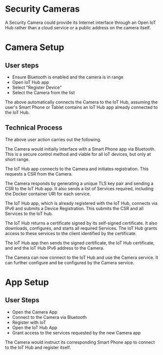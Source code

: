 # Security Cameras

A Security Camera could provide its Internet interface through an Open IoT Hub
rather than a cloud service or a public address on the camera itself.

# Camera Setup

## User steps

 * Ensure Bluetooth is enabled and the camera is in range
 * Open IoT Hub app
 * Select "Register Device"
 * Select the Camera from the list

The above automatically connects the Camera to the IoT Hub, assuming the user's
Smart Phone or Tablet contains an IoT Hub app already connected to the IoT Hub.

## Technical Process

The above user action carries out the following.

The Camera would initially interface with a Smart Phone app via Bluetooth.
This is a secure control method and viable for all IoT devices, but only at
short range.

The IoT Hub app connects to the Camera and initiates registration.  This
requests a CSR from the Camera.

The Camera responds by generating a unique TLS key pair and sending a CSR to
the IoT Hub app.  It also sends a list of Services required, including the
Docker container URI for each service.

The IoT Hub app, which is already registered with the IoT Hub, connects via
IPv6 and submits a Device Registration.  This submits the CSR and all Services
to the IoT hub.

The IoT Hub returns a certificate signed by its self-signed certificate.  It
also downloads, configures, and starts all required Services.  The IoT Hub
grants access to these services to the client identified by the certificate.

The IoT Hub app then sends the signed certificate, the IoT Hub certificate, and
and the IoT Hub IPv6 address to the Camera.

The Camera can now connect to the IoT Hub and use the Camera service.  It can
further configure and be configured by the Camera service.

# App Setup

## User Steps

 * Open the Camera App
 * Connect to the Camera via Bluetooth
 * Register with IoT
 * Open the IoT Hub App
 * Grant access to the services requested by the new Camera app

The Camera would instruct its corresponding Smart Phone app to connect to the IoT Hub and register itself.  
